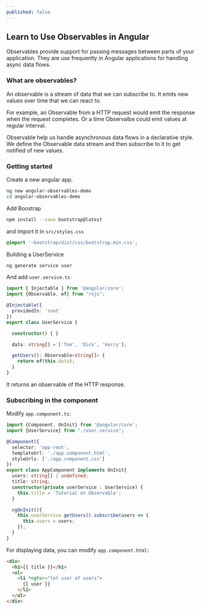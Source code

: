 ```yaml
---
published: false
---
```

## Learn to Use Observables in Angular

Observables provide support for passing messages between parts of your application. They are use frequently in Angular applications for handling async data flows. 

### What are observables?

An observable is a stream of data that we can subscribe to. It emits new values over time that we can react to. 

For example, an Observable from a HTTP request would emit the response when the request completes. Or a time Observalbe could emit values at regular interval. 

Observable help us handle asynchronous data flows in a declarative style.  We define the Observable data stream and then subscribe to it to get notified of new values.


### Getting started

Create a new angular app. 

```bash
ng new angular-observables-demo
cd angular-observables-demo
```

Add Boostrap

```bash
npm install --save bootstrap@latest
```

and import it in  `src/styles.css`

```css
@import '~bootstrap/dist/css/bootstrap.min.css';
```

Building a UserService

```bash
ng generate service user
```

And add `user.service.ts`

```ts
import { Injectable } from '@angular/core';
import {Observable, of} from "rxjs";

@Injectable({
  providedIn: 'root'
})
export class UserService {

  constructor() { }

  data: string[] = ['Tom', 'Dick', 'Harry'];

  getUsers(): Observable<string[]> {
    return of(this.data);
  }
}
```

It returns an observable of the HTTP response. 

### Subscribing in the component

Modify `app.component.ts`: 

```ts
import {Component, OnInit} from '@angular/core';
import {UserService} from "./user.service";

@Component({
  selector: 'app-root',
  templateUrl: './app.component.html',
  styleUrls: ['./app.component.css']
})
export class AppComponent implements OnInit{
  users: string[] | undefined;
  title: string;
  constructor(private userService : UserService) {
    this.title = 'Tutorial on Observable';
  }

  ngOnInit(){
    this.userService.getUsers().subscribe(users => {
      this.users = users;
    });
  }
}
```
For displaying data, you can modify `app.component.html`: 

```html
<div>
  <h1>{{ title }}</h1>
  <ul>
    <li *ngFor="let user of users">
      {{ user }}
    </li>
  </ul>
</div>

```